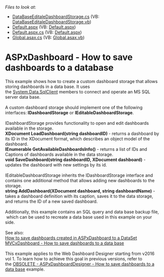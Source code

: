 <!-- default file list -->
*Files to look at*:

* [DataBaseEditaleDashboardStorage.cs](./CS/DataBaseEditaleDashboardStorage.cs) (VB: [DataBaseEditaleDashboardStorage.vb](./VB/DataBaseEditaleDashboardStorage.vb))
* [Default.aspx](./CS/Default.aspx) (VB: [Default.aspx](./VB/Default.aspx))
* [Default.aspx.cs](./CS/Default.aspx.cs) (VB: [Default.aspx](./VB/Default.aspx))
* [Global.asax.cs](./CS/Global.asax.cs) (VB: [Global.asax.vb](./VB/Global.asax.vb))
<!-- default file list end -->
#  ASPxDashboard - How to save dashboards to a database


<p>This example shows how to create a custom dashboard storage that allows storing dashboards in a data base. It uses the <a href="https://msdn.microsoft.com/en-us/library/system.data.sqlclient(v=vs.110).aspx">System.Data.SqlClient</a> members to connect and operate an MS SQL server data base. <br><br>A custom dashboard storage should implement one of the following interfaces:<strong> IDashboardStorage</strong> or <strong>IEditableDashboardStorage</strong>.<br><br>IDashboardStorage provides functionality to open and edit dashboards available in the storage. <br><strong>XDocument LoadDashboard(string dashboardID) </strong>- returns a dashboard by its ID in the XDocument format, which describes an object model of the dashboard.<br><strong>IEnumerable<DashboardInfo> GetAvailableDashboardsInfo()</strong> - returns a list of IDs and Captions of dashboards available in the data storage.<br><strong>void SaveDashboard(string dashboardID, XDocument dashboard)</strong> - updates the dashboard with new settings by its id.<br><br>IEditableDashboardStorage inherits the IDashboardStorage interface and contains one additional method that allows adding new dashboards to the storage.<br><strong>string AddDashboard(XDocument dashboard, string dashboardName)</strong> - takes a dashboard definition with its caption, saves it to the data storage, and returns the ID of a new saved dashboard.<br><br>Additionally, this example contains an SQL query and data base backup file,  which can be used to recreate a data base used in this example on your side.<br><br>See also: <br><a href="https://www.devexpress.com/Support/Center/p/T392813">How to save dashboards created in ASPxDashboard to a DataSet</a><br><a href="https://www.devexpress.com/Support/Center/p/T400693">MVCxDashboard - How to save dashboards to a data base</a><br><br>This example applies to the Web Dashboard Designer starting from v2016 vol 1. To learn how to achieve this goal in previous versions, refer to the <a href="https://www.devexpress.com/Support/Center/p/T373382">OBSOLETE - ASPxDashboardDesigner - How to save dashboards to a data base</a> example.</p>

<br/>


